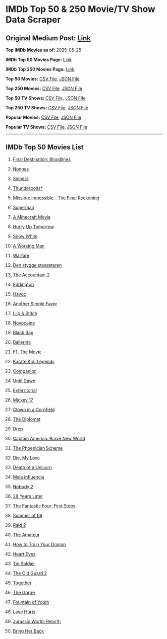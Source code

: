 # IMDb Top 50 & 250 Movie/TV Show Data Scraper

## Original Medium Post: [Link](https://medium.com/@nishantsahoo/which-movie-should-i-watch-5c83a3c0f5b1)

**Top IMDb Movies as of:** 2025-05-25

**IMDb Top 50 Movies Page:** [Link](https://www.imdb.com/search/title/?title_type=feature&release_date=2025-01-01,2025-12-31)

**IMDb Top 250 Movies Page:** [Link](https://www.imdb.com/chart/top/)

**Top 50 Movies:** [CSV File](/data/top50/movies.csv), [JSON File](/data/top50/movies.json)

**Top 250 Movies:** [CSV File](/data/top250/movies.csv), [JSON File](/data/top250/movies.json)

**Top 50 TV Shows:** [CSV File](/data/top50/shows.csv), [JSON File](/data/top50/shows.json)

**Top 250 TV Shows:** [CSV File](/data/top250/shows.csv), [JSON File](/data/top250/shows.json)

**Popular Movies:** [CSV File](/data/popular/movies.csv), [JSON File](/data/popular/movies.json)

**Popular TV Shows:** [CSV File](/data/popular/shows.csv), [JSON File](/data/popular/shows.json)

---

## IMDb Top 50 Movies List

1. [Final Destination: Bloodlines](https://www.imdb.com/title/tt9619824/)

2. [Nonnas](https://www.imdb.com/title/tt28309594/)

3. [Sinners](https://www.imdb.com/title/tt31193180/)

4. [Thunderbolts\*](https://www.imdb.com/title/tt20969586/)

5. [Mission: Impossible - The Final Reckoning](https://www.imdb.com/title/tt9603208/)

6. [Superman](https://www.imdb.com/title/tt5950044/)

7. [A Minecraft Movie](https://www.imdb.com/title/tt3566834/)

8. [Hurry Up Tomorrow](https://www.imdb.com/title/tt26927452/)

9. [Snow White](https://www.imdb.com/title/tt6208148/)

10. [A Working Man](https://www.imdb.com/title/tt9150192/)

11. [Warfare](https://www.imdb.com/title/tt31434639/)

12. [Den stygge stesøsteren](https://www.imdb.com/title/tt29344903/)

13. [The Accountant 2](https://www.imdb.com/title/tt7068946/)

14. [Eddington](https://www.imdb.com/title/tt31176520/)

15. [Havoc](https://www.imdb.com/title/tt14123284/)

16. [Another Simple Favor](https://www.imdb.com/title/tt20214908/)

17. [Lilo & Stitch](https://www.imdb.com/title/tt11655566/)

18. [Novocaine](https://www.imdb.com/title/tt29603959/)

19. [Black Bag](https://www.imdb.com/title/tt30988739/)

20. [Ballerina](https://www.imdb.com/title/tt7181546/)

21. [F1: The Movie](https://www.imdb.com/title/tt16311594/)

22. [Karate Kid: Legends](https://www.imdb.com/title/tt1674782/)

23. [Companion](https://www.imdb.com/title/tt26584495/)

24. [Until Dawn](https://www.imdb.com/title/tt30955489/)

25. [Exterritorial](https://www.imdb.com/title/tt30876483/)

26. [Mickey 17](https://www.imdb.com/title/tt12299608/)

27. [Clown in a Cornfield](https://www.imdb.com/title/tt23060698/)

28. [The Diplomat](https://www.imdb.com/title/tt26229612/)

29. [Drop](https://www.imdb.com/title/tt32149847/)

30. [Captain America: Brave New World](https://www.imdb.com/title/tt14513804/)

31. [The Phoenician Scheme](https://www.imdb.com/title/tt30840798/)

32. [Die, My Love](https://www.imdb.com/title/tt9362736/)

33. [Death of a Unicorn](https://www.imdb.com/title/tt28443655/)

34. [Mala influencia](https://www.imdb.com/title/tt23558084/)

35. [Nobody 2](https://www.imdb.com/title/tt28996126/)

36. [28 Years Later](https://www.imdb.com/title/tt10548174/)

37. [The Fantastic Four: First Steps](https://www.imdb.com/title/tt10676052/)

38. [Summer of 69](https://www.imdb.com/title/tt32378300/)

39. [Raid 2](https://www.imdb.com/title/tt28089700/)

40. [The Amateur](https://www.imdb.com/title/tt0899043/)

41. [How to Train Your Dragon](https://www.imdb.com/title/tt26743210/)

42. [Heart Eyes](https://www.imdb.com/title/tt32558992/)

43. [Tin Soldier](https://www.imdb.com/title/tt20258920/)

44. [The Old Guard 2](https://www.imdb.com/title/tt14961624/)

45. [Together](https://www.imdb.com/title/tt31184028/)

46. [The Gorge](https://www.imdb.com/title/tt13654226/)

47. [Fountain of Youth](https://www.imdb.com/title/tt27075958/)

48. [Love Hurts](https://www.imdb.com/title/tt30788842/)

49. [Jurassic World: Rebirth](https://www.imdb.com/title/tt31036941/)

50. [Bring Her Back](https://www.imdb.com/title/tt32246771/)
